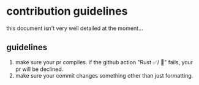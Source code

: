 # contribution guidelines
this document isn't very well detailed at the moment...

## guidelines
1. make sure your pr compiles. if the github action "Rust ✅/ 🚫" fails, your pr will be declined.
2. make sure your commit changes something other than just formatting.
